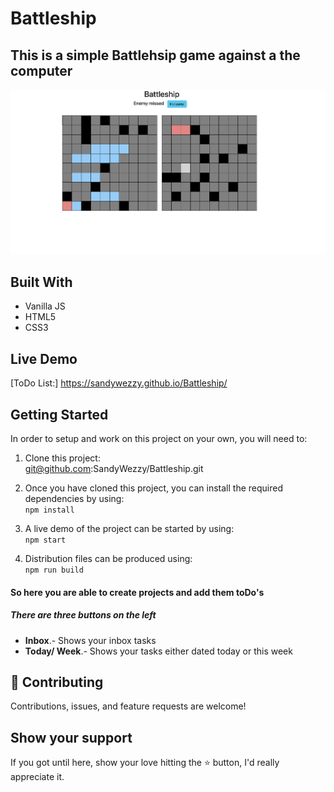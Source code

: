 # Battleship

## This is a simple Battlehsip game against a the computer

<div align="center"><img src="./Screenshot.png" alt="screenshot of website" width="900" /></div>

## Built With 

- Vanilla JS
- HTML5
- CSS3


## Live Demo

[ToDo List:] https://sandywezzy.github.io/Battleship/


## Getting Started

In order to setup and work on this project on your own, you will need to:

1. Clone this project:  
git@github.com:SandyWezzy/Battleship.git

2. Once you have cloned this project, you can install the required dependencies by using:  
`npm install`

3. A live demo of the project can be started by using:  
`npm start`

4. Distribution files can be produced using:  
`npm run build`



#### So here you are able to create projects and add them toDo's

##### There are three buttons on the left
- **Inbox**.- Shows your inbox tasks
- **Today/ Week**.- Shows your tasks either dated today or this week

## 🤝 Contributing

Contributions, issues, and feature requests are welcome!

## Show your support

If you got until here, show your love hitting the ⭐️ button, I'd really appreciate it.
